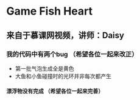 # Game Fish Heart
## 来自于慕课网视频，讲师：Daisy
### 我的代码中有两个bug （希望各位一起来改正）
* 第一批气泡生成全是黄色
* 大鱼和小鱼碰撞时的光环并非每次都产生
#### 漂浮物没有完成 （希望各位一起来完善）
